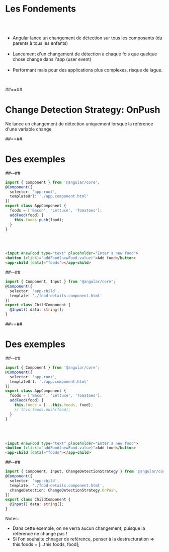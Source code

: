 <!-- .slide -->
# Les Fondements

<br><br>
- Angular lance un changement de détection sur tous les composants (du parents à tous les enfants)<br><br>
- Lancement d'un changement de détection à chaque fois que quelque chose change dans l'app (user event)<br><br>
- Performant mais pour des applications plus complexes, risque de lague.
<br>

##==##

<!-- .slide: class="full-center" -->
# Change Detection Strategy: OnPush
Ne lance un changement de détection uniquement lorsque la référence d'une variable change
<!-- .element: class=ïmportant" -->

##==##

<!-- .slide: class="two-column-layout" -->
# Des exemples
##--##
<!-- .slide: class="with-code inconsolata" -->
```typescript
import { Component } from '@angular/core';
@Component({
  selector: 'app-root',
  templateUrl: './app.component.html'
})
export class AppComponent {
  foods = ['Bacon', 'Lettuce', 'Tomatoes'];
  addFood(food) {
    this.foods.push(food);
  }
}
```
<!-- .element: class="medium-code" -->

<br><br>

```html
<input #newFood type="text" placeholder="Enter a new food">
<button (click)="addFood(newFood.value)">Add food</button>
<app-child [data]="foods"></app-child>
```
<!-- .element: class="medium-code" -->

##--##
<!-- .slide: class="with-code inconsolata" -->
```typescript
import { Component, Input } from '@angular/core';
@Component({
  selector: 'app-child',
  template: './food-details.component.html'
})
export class ChildComponent {
  @Input() data: string[];
}
``` 
<!-- .element: class="medium-code" -->

##==##

<!-- .slide: class="two-column-layout" -->
# Des exemples
##--##
<!-- .slide: class="with-code inconsolata" -->
```typescript
import { Component } from '@angular/core';
@Component({
  selector: 'app-root',
  templateUrl: './app.component.html'
})
export class AppComponent {
  foods = ['Bacon', 'Lettuce', 'Tomatoes'];
  addFood(food) {
    this.foods = [...this.foods, food];
    // this.foods.push(food);
  }
}
```
<!-- .element: class="medium-code" -->

<br><br>

```html
<input #newFood type="text" placeholder="Enter a new food">
<button (click)="addFood(newFood.value)">Add food</button>
<app-child [data]="foods"></app-child>
```
<!-- .element: class="medium-code" -->

##--##
<!-- .slide: class="with-code inconsolata" -->
```typescript
import { Component, Input, ChangeDetectionStrategy } from '@angular/core';
@Component({
  selector: 'app-child',
  template: './food-details.component.html',
  changeDetection: ChangeDetectionStrategy.OnPush,
})
export class ChildComponent {
  @Input() data: string[];
}
``` 
<!-- .element: class="medium-code" -->




Notes:
- Dans cette exemple, on ne verra aucun changement, puisque la référence ne change pas ! 
- Si l'on souhaite chnager de reférence, penser à la destructuration => this.foods = [...this.foods, food];

